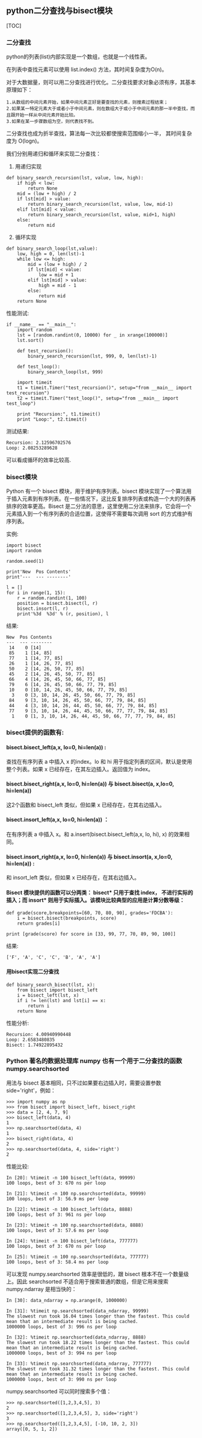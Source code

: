 ## python二分查找与bisect模块

[TOC]

### 二分查找

python的列表(list)内部实现是一个数组，也就是一个线性表。

在列表中查找元素可以使用 list.index() 方法，其时间复杂度为O(n)。

对于大数据量，则可以用二分查找进行优化。二分查找要求对象必须有序，其基本原理如下：
```
1.从数组的中间元素开始，如果中间元素正好是要查找的元素，则搜素过程结束；
2.如果某一特定元素大于或者小于中间元素，则在数组大于或小于中间元素的那一半中查找，而且跟开始一样从中间元素开始比较。
3.如果在某一步骤数组为空，则代表找不到。
```

二分查找也成为折半查找，算法每一次比较都使搜索范围缩小一半， 其时间复杂度为 O(logn)。

我们分别用递归和循环来实现二分查找：

1) 用递归实现
```
def binary_search_recursion(lst, value, low, high):  
    if high < low:  
        return None
    mid = (low + high) / 2  
    if lst[mid] > value:  
        return binary_search_recursion(lst, value, low, mid-1)  
    elif lst[mid] < value:  
        return binary_search_recursion(lst, value, mid+1, high)  
    else:  
        return mid 
```

2) 循环实现
```
def binary_search_loop(lst,value):  
    low, high = 0, len(lst)-1  
    while low <= high:  
        mid = (low + high) / 2  
        if lst[mid] < value:  
            low = mid + 1  
        elif lst[mid] > value:  
            high = mid - 1
        else:
            return mid  
    return None
```

性能测试:
```
if __name__ == "__main__":
    import random
    lst = [random.randint(0, 10000) for _ in xrange(100000)]
    lst.sort()

    def test_recursion():
        binary_search_recursion(lst, 999, 0, len(lst)-1)

    def test_loop():
        binary_search_loop(lst, 999)

    import timeit
    t1 = timeit.Timer("test_recursion()", setup="from __main__ import test_recursion")
    t2 = timeit.Timer("test_loop()", setup="from __main__ import test_loop")

    print "Recursion:", t1.timeit()
    print "Loop:", t2.timeit()
```

测试结果:
```
Recursion: 2.12596702576
Loop: 2.08253289628
```

可以看成循环的效率比较高.


### bisect模块

Python 有一个 bisect 模块，用于维护有序列表。bisect 模块实现了一个算法用于插入元素到有序列表。在一些情况下，这比反复排序列表或构造一个大的列表再排序的效率更高。Bisect 是二分法的意思，这里使用二分法来排序，它会将一个元素插入到一个有序列表的合适位置，这使得不需要每次调用 sort 的方式维护有序列表。


实例:
```
import bisect
import random

random.seed(1)

print'New  Pos Contents'
print'---  --- --------'

l = []
for i in range(1, 15):
    r = random.randint(1, 100)
    position = bisect.bisect(l, r)
    bisect.insort(l, r)
    print'%3d  %3d' % (r, position), l
```

结果:
```
New  Pos Contents
---  --- --------
 14    0 [14]
 85    1 [14, 85]
 77    1 [14, 77, 85]
 26    1 [14, 26, 77, 85]
 50    2 [14, 26, 50, 77, 85]
 45    2 [14, 26, 45, 50, 77, 85]
 66    4 [14, 26, 45, 50, 66, 77, 85]
 79    6 [14, 26, 45, 50, 66, 77, 79, 85]
 10    0 [10, 14, 26, 45, 50, 66, 77, 79, 85]
  3    0 [3, 10, 14, 26, 45, 50, 66, 77, 79, 85]
 84    9 [3, 10, 14, 26, 45, 50, 66, 77, 79, 84, 85]
 44    4 [3, 10, 14, 26, 44, 45, 50, 66, 77, 79, 84, 85]
 77    9 [3, 10, 14, 26, 44, 45, 50, 66, 77, 77, 79, 84, 85]
  1    0 [1, 3, 10, 14, 26, 44, 45, 50, 66, 77, 77, 79, 84, 85]
```

### bisect提供的函数有:

#### bisect.bisect_left(a,x, lo=0, hi=len(a)) :

查找在有序列表 a 中插入 x 的index。lo 和 hi 用于指定列表的区间，默认是使用整个列表。如果 x 已经存在，在其左边插入。返回值为 index。


#### bisect.bisect_right(a,x, lo=0, hi=len(a)) 与 bisect.bisect(a, x,lo=0, hi=len(a))

这2个函数和 bisect_left 类似，但如果 x 已经存在，在其右边插入。

#### bisect.insort_left(a,x, lo=0, hi=len(a)) ：

在有序列表 a 中插入 x。和 a.insert(bisect.bisect_left(a,x, lo, hi), x) 的效果相同。

#### bisect.insort_right(a,x, lo=0, hi=len(a)) 与 bisect.insort(a, x,lo=0, hi=len(a)) :

和 insort_left 类似，但如果 x 已经存在，在其右边插入。

#### Bisect 模块提供的函数可以分两类： bisect* 只用于查找 index， 不进行实际的插入；而 insort* 则用于实际插入。该模块比较典型的应用是计算分数等级：

```
def grade(score,breakpoints=[60, 70, 80, 90], grades='FDCBA'):
    i = bisect.bisect(breakpoints, score)
    return grades[i]

print [grade(score) for score in [33, 99, 77, 70, 89, 90, 100]]
```

结果:
```
['F', 'A', 'C', 'C', 'B', 'A', 'A']

```

#### 用bisect实现二分查找
```
def binary_search_bisect(lst, x):
    from bisect import bisect_left
    i = bisect_left(lst, x)
    if i != len(lst) and lst[i] == x:
        return i
    return None
```

性能分析:
```
Recursion: 4.00940990448
Loop: 2.6583480835
Bisect: 1.74922895432
```

### Python 著名的数据处理库 numpy 也有一个用于二分查找的函数 numpy.searchsorted

用法与 bisect 基本相同，只不过如果要右边插入时，需要设置参数 side='right'，例如：
```
>>> import numpy as np
>>> from bisect import bisect_left, bisect_right
>>> data = [2, 4, 7, 9]
>>> bisect_left(data, 4)
1
>>> np.searchsorted(data, 4)
1
>>> bisect_right(data, 4)
2
>>> np.searchsorted(data, 4, side='right')
2
```

性能比较:
```
In [20]: %timeit -n 100 bisect_left(data, 99999)
100 loops, best of 3: 670 ns per loop

In [21]: %timeit -n 100 np.searchsorted(data, 99999)
100 loops, best of 3: 56.9 ms per loop

In [22]: %timeit -n 100 bisect_left(data, 8888)
100 loops, best of 3: 961 ns per loop

In [23]: %timeit -n 100 np.searchsorted(data, 8888)
100 loops, best of 3: 57.6 ms per loop

In [24]: %timeit -n 100 bisect_left(data, 777777)
100 loops, best of 3: 670 ns per loop

In [25]: %timeit -n 100 np.searchsorted(data, 777777)
100 loops, best of 3: 58.4 ms per loop
```

可以发现 numpy.searchsorted 效率是很低的，跟 bisect 根本不在一个数量级上。因此 searchsorted 不适合用于搜索普通的数组，但是它用来搜索 numpy.ndarray 是相当快的：
```
In [30]: data_ndarray = np.arange(0, 1000000)

In [31]: %timeit np.searchsorted(data_ndarray, 99999)
The slowest run took 16.04 times longer than the fastest. This could mean that an intermediate result is being cached.
1000000 loops, best of 3: 996 ns per loop

In [32]: %timeit np.searchsorted(data_ndarray, 8888)
The slowest run took 18.22 times longer than the fastest. This could mean that an intermediate result is being cached.
1000000 loops, best of 3: 994 ns per loop

In [33]: %timeit np.searchsorted(data_ndarray, 777777)
The slowest run took 31.32 times longer than the fastest. This could mean that an intermediate result is being cached.
1000000 loops, best of 3: 990 ns per loop
```

numpy.searchsorted 可以同时搜索多个值：
```
>>> np.searchsorted([1,2,3,4,5], 3)
2
>>> np.searchsorted([1,2,3,4,5], 3, side='right')
3
>>> np.searchsorted([1,2,3,4,5], [-10, 10, 2, 3])
array([0, 5, 1, 2])
```

